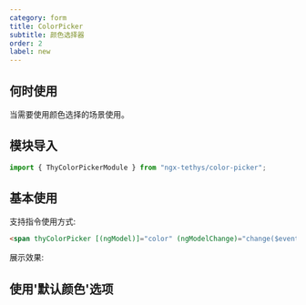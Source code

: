 ```yaml
---
category: form
title: ColorPicker
subtitle: 颜色选择器
order: 2
label: new
---
```



## 何时使用
当需要使用颜色选择的场景使用。

## 模块导入
```ts
import { ThyColorPickerModule } from "ngx-tethys/color-picker";
```

## 基本使用

支持指令使用方式:
```html
<span thyColorPicker [(ngModel)]="color" (ngModelChange)="change($event)">选颜色</span>

```
展示效果:

<example name="thy-color-picker-basic-example"/>

<h2>使用'默认颜色'选项</h2>

<example name="thy-color-picker-default-color-example"/>
